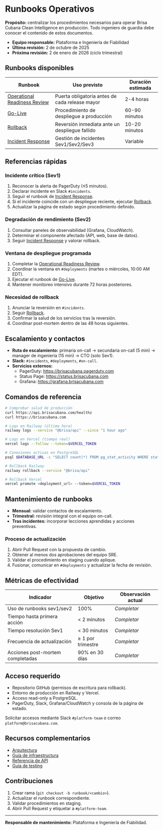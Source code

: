 # Runbooks Operativos

**Propósito:** centralizar los procedimientos necesarios para operar Brisa Cubana Clean Intelligence en producción. Todo ingeniero de guardia debe conocer el contenido de estos documentos.

- **Equipo responsable:** Plataforma e Ingeniería de Fiabilidad
- **Última revisión:** 2 de octubre de 2025
- **Próxima revisión:** 2 de enero de 2026 (ciclo trimestral)

## Runbooks disponibles

| Runbook                                                         | Uso previsto                                   | Duración estimada |
| --------------------------------------------------------------- | ---------------------------------------------- | ----------------- |
| [Operational Readiness Review](OPERATIONAL_READINESS_REVIEW.md) | Puerta obligatoria antes de cada release mayor | 2-4 horas         |
| [Go-Live](GO_LIVE.md)                                           | Procedimiento de despliegue a producción       | 60-90 minutos     |
| [Rollback](ROLLBACK.md)                                         | Reversión inmediata ante un despliegue fallido | 10-20 minutos     |
| [Incident Response](INCIDENT_RESPONSE.md)                       | Gestión de incidentes Sev1/Sev2/Sev3           | Variable          |

## Referencias rápidas

### Incidente crítico (Sev1)

1. Reconocer la alerta de PagerDuty (≤5 minutos).
2. Declarar incidente en Slack `#incidents`.
3. Seguir el runbook de [Incident Response](INCIDENT_RESPONSE.md).
4. Si el incidente coincide con un despliegue reciente, ejecutar [Rollback](ROLLBACK.md).
5. Actualizar la página de estado según procedimiento definido.

### Degradación de rendimiento (Sev2)

1. Consultar paneles de observabilidad (Grafana, CloudWatch).
2. Determinar el componente afectado (API, web, base de datos).
3. Seguir [Incident Response](INCIDENT_RESPONSE.md) y valorar rollback.

### Ventana de despliegue programada

1. Completar la [Operational Readiness Review](OPERATIONAL_READINESS_REVIEW.md).
2. Coordinar la ventana en `#deployments` (martes o miércoles, 10:00 AM EDT).
3. Ejecutar el runbook de [Go-Live](GO_LIVE.md).
4. Mantener monitoreo intensivo durante 72 horas posteriores.

### Necesidad de rollback

1. Anunciar la reversión en `#incidents`.
2. Seguir [Rollback](ROLLBACK.md).
3. Confirmar la salud de los servicios tras la reversión.
4. Coordinar post-mortem dentro de las 48 horas siguientes.

## Escalamiento y contactos

- **Ruta de escalamiento:** primaria on-call → secundaria on-call (5 min) → manager de ingeniería (15 min) → CTO (solo Sev1).
- **Slack:** `#incidents`, `#deployments`, `#on-call`.
- **Servicios externos:**
  - PagerDuty: https://brisacubana.pagerduty.com
  - Status Page: https://status.brisacubana.com
  - Grafana: https://grafana.brisacubana.com

## Comandos de referencia

```bash
# Comprobar salud de producción
curl https://api.brisacubana.com/healthz
curl https://brisacubana.com

# Logs en Railway (última hora)
railway logs --service "@brisa/api" --since "1 hour ago"

# Logs en Vercel (tiempo real)
vercel logs --follow --token=$VERCEL_TOKEN

# Conexiones activas en PostgreSQL
psql $DATABASE_URL -c "SELECT count(*) FROM pg_stat_activity WHERE state = 'active';"

# Rollback Railway
railway rollback --service "@brisa/api"

# Rollback Vercel
vercel promote <deployment_url> --token=$VERCEL_TOKEN
```

## Mantenimiento de runbooks

- **Mensual:** validar contactos de escalamiento.
- **Trimestral:** revisión integral con el equipo on-call.
- **Tras incidentes:** incorporar lecciones aprendidas y acciones preventivas.

### Proceso de actualización

1. Abrir Pull Request con la propuesta de cambio.
2. Obtener al menos dos aprobaciones del equipo SRE.
3. Validar el procedimiento en staging cuando aplique.
4. Fusionar, comunicar en `#deployments` y actualizar la fecha de revisión.

## Métricas de efectividad

| Indicador                        | Objetivo          | Observación actual |
| -------------------------------- | ----------------- | ------------------ |
| Uso de runbooks sev1/sev2        | 100%              | _Completar_        |
| Tiempo hasta primera acción      | < 2 minutos       | _Completar_        |
| Tiempo resolución Sev1           | < 30 minutos      | _Completar_        |
| Frecuencia de actualización      | ≥ 1 por trimestre | _Completar_        |
| Acciones post-mortem completadas | 90% en 30 días    | _Completar_        |

## Acceso requerido

- Repositorio GitHub (permisos de escritura para rollback).
- Entorno de producción en Railway y Vercel.
- Acceso read-only a PostgreSQL.
- PagerDuty, Slack, Grafana/CloudWatch y consola de la página de estado.

Solicitar accesos mediante Slack `#platform-team` o correo `platform@brisacubana.com`.

## Recursos complementarios

- [Arquitectura](../../for-developers/architecture.md)
- [Guía de infraestructura](https://github.com/albertodimas/brisa-cubana-clean-intelligence/blob/main/infra/README.md)
- [Referencia de API](../../for-developers/api-reference.md)
- [Guía de testing](../../for-developers/testing.md)

## Contribuciones

1. Crear rama (`git checkout -b runbook/<cambio>`).
2. Actualizar el runbook correspondiente.
3. Validar procedimientos en staging.
4. Abrir Pull Request y etiquetar a `#platform-team`.

---

**Responsable de mantenimiento:** Plataforma e Ingeniería de Fiabilidad.
